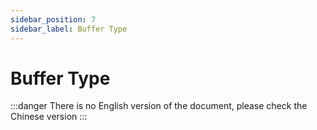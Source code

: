 ```yaml
---
sidebar_position: 7
sidebar_label: Buffer Type
---
```


# Buffer Type

:::danger
There is no English version of the document, please check the Chinese version
:::
